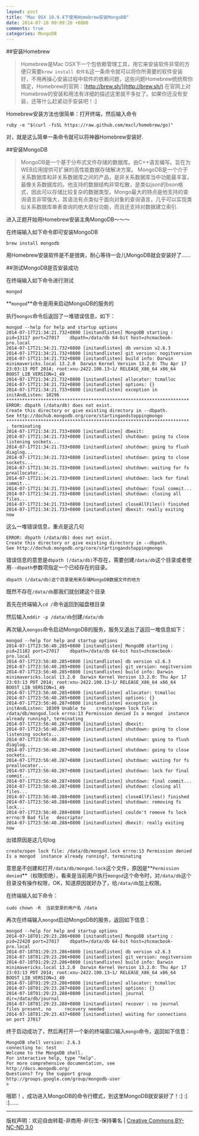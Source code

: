 ```yaml
---
layout: post
title: "Mac OSX 10.9.4下使用Homebrew安装MongoDB"
date: 2014-07-18 00:09:28 +0800
comments: true
categories: MongoDB
---
```


##安装Homebrew

>Homebrew是Mac OSX下一个包依赖管理工具，用它来安装软件非常的方便只需要`brew install 软件名`这一条命令就可以将你所需要的软件安装好，不用再操心安装过程中软件的依赖问题，这些问题Homebrew统统帮你搞定，Homebrew的官网：[http://brew.sh/](http://brew.sh/)  在官网上对Homebrew的安装和用法有详细的描述这里就不多扯了。如果你还没有安装，还等什么赶紧动手安装吧！:]

Homebrew安装方法也很简单：打开终端，然后输入命令

	ruby -e "$(curl -fsSL https://raw.github.com/mxcl/homebrew/go)"

对，就是这么简单一条命令就可以将神器Homebrew安装好.

##安装MongoDB

>MongoDB是一个基于分布式文件存储的数据库。由C++语言编写。旨在为WEB应用提供可扩展的高性能数据存储解决方案。
MongoDB是一个介于关系数据库和非关系数据库之间的产品，是非关系数据库当中功能最丰富，最像关系数据库的。他支持的数据结构非常松散，是类似json的bson格式，因此可以存储比较复杂的数据类型。Mongo最大的特点是他支持的查询语言非常强大，其语法有点类似于面向对象的查询语言，几乎可以实现类似关系数据库单表查询的绝大部分功能，而且还支持对数据建立索引.

进入正题开始用Homebrew安装主角MongoDB～～～

在终端输入如下命令即可安装MongoDB

	brew install mongodb
	
用Homebrew安装软件是不是很爽，耐心等待一会儿MongoDB就会安装好了......

<!--more-->

##测试MongoDB是否安装成功

在终端输入如下命令进行测试

	mongod
	
**`mongod`**命令是用来启动MongoDB的服务的

执行`mongos`命令后返回了一堆错误信息，如下：
	
	mongod --help for help and startup options
	2014-07-17T21:34:21.732+0800 [initandlisten] MongoDB starting : pid=13117 port=27017 	dbpath=/data/db 64-bit host=zhcmacbook-pro.local
	2014-07-17T21:34:21.732+0800 [initandlisten] db version v2.6.3
	2014-07-17T21:34:21.732+0800 [initandlisten] git version: nogitversion
	2014-07-17T21:34:21.732+0800 [initandlisten] build info: Darwin minimavericks.local 13.2.0 	Darwin Kernel Version 13.2.0: Thu Apr 17 23:03:13 PDT 2014; root:xnu-2422.100.13~1/	RELEASE_X86_64 x86_64 BOOST_LIB_VERSION=1_49
	2014-07-17T21:34:21.732+0800 [initandlisten] allocator: tcmalloc
	2014-07-17T21:34:21.732+0800 [initandlisten] options: {}
	2014-07-17T21:34:21.733+0800 [initandlisten] exception in initAndListen: 10296
	*********************************************************************
 	ERROR: dbpath (/data/db) does not exist.
 	Create this directory or give existing directory in --dbpath.
 	See http://dochub.mongodb.org/core/startingandstoppingmongo
	*********************************************************************
	, terminating
	2014-07-17T21:34:21.733+0800 [initandlisten] dbexit:
	2014-07-17T21:34:21.733+0800 [initandlisten] shutdown: going to close listening sockets...
	2014-07-17T21:34:21.733+0800 [initandlisten] shutdown: going to flush diaglog...
	2014-07-17T21:34:21.733+0800 [initandlisten] shutdown: going to close sockets...
	2014-07-17T21:34:21.733+0800 [initandlisten] shutdown: waiting for fs preallocator...
	2014-07-17T21:34:21.733+0800 [initandlisten] shutdown: lock for final commit...
	2014-07-17T21:34:21.733+0800 [initandlisten] shutdown: final commit...
	2014-07-17T21:34:21.733+0800 [initandlisten] shutdown: closing all files...
	2014-07-17T21:34:21.733+0800 [initandlisten] closeAllFiles() finished
	2014-07-17T21:34:21.733+0800 [initandlisten] dbexit: really exiting now

这么一堆错误信息，重点是这几句

 	ERROR: dbpath (/data/db) does not exist.
 	Create this directory or give existing directory in --dbpath.
 	See http://dochub.mongodb.org/core/startingandstoppingmongo
 	
错误信息的意思是`dbpath (/data/db)`不存在，需要创建`/data/db`这个目录或者使用`--dbpath`参数项指定一个已经存在的目录。

	dbpath (/data/db)这个目录是用来存储MongoDB数据文件的地方

既然不存在`/data/db`那我们就创建这个目录

首先在终端输入`cd /`命令返回到磁盘根目录

然后输入`mddir -p /data/db`创建`/data/db`

再次输入`mongos`命令启动MongoDB的服务，服务又退出了返回一堆信息如下：

	mongod --help for help and startup options
	2014-07-17T23:56:40.285+0800 [initandlisten] MongoDB starting : pid=21182 port=27017 	dbpath=/data/db 64-bit host=zhcmacbook-pro.local
	2014-07-17T23:56:40.285+0800 [initandlisten] db version v2.6.3
	2014-07-17T23:56:40.285+0800 [initandlisten] git version: nogitversion
	2014-07-17T23:56:40.285+0800 [initandlisten] build info: Darwin minimavericks.local 13.2.0 	Darwin Kernel Version 13.2.0: Thu Apr 17 23:03:13 PDT 2014; root:xnu-2422.100.13~1/	RELEASE_X86_64 x86_64 BOOST_LIB_VERSION=1_49
	2014-07-17T23:56:40.285+0800 [initandlisten] allocator: tcmalloc
	2014-07-17T23:56:40.285+0800 [initandlisten] options: {}
	2014-07-17T23:56:40.287+0800 [initandlisten] exception in initAndListen: 10309 Unable to 	create/open lock file: /data/db/mongod.lock errno:13 Permission denied Is a mongod 	instance already running?, terminating
	2014-07-17T23:56:40.287+0800 [initandlisten] dbexit:
	2014-07-17T23:56:40.287+0800 [initandlisten] shutdown: going to close listening sockets...
	2014-07-17T23:56:40.287+0800 [initandlisten] shutdown: going to flush diaglog...
	2014-07-17T23:56:40.287+0800 [initandlisten] shutdown: going to close sockets...
	2014-07-17T23:56:40.287+0800 [initandlisten] shutdown: waiting for fs preallocator...
	2014-07-17T23:56:40.287+0800 [initandlisten] shutdown: lock for final commit...
	2014-07-17T23:56:40.287+0800 [initandlisten] shutdown: final commit...
	2014-07-17T23:56:40.287+0800 [initandlisten] shutdown: closing all files...
	2014-07-17T23:56:40.288+0800 [initandlisten] closeAllFiles() finished
	2014-07-17T23:56:40.288+0800 [initandlisten] shutdown: removing fs lock...
	2014-07-17T23:56:40.288+0800 [initandlisten] couldn't remove fs lock errno:9 Bad file 	descriptor
	2014-07-17T23:56:40.288+0800 [initandlisten] dbexit: really exiting now
	
出错原因是这几句log

	create/open lock file: /data/db/mongod.lock errno:13 Permission denied Is a mongod 	instance already running?, terminating
	
意思是不创建和打开`/data/db/mongod.lock`这个文件，原因是**`Permission denied`**（权限拒绝），看来是当前用户执行`mongod`这个命令时，对`/data/db`这个目录没有操作权限，OK，知道原因就好办了，给`/data/db`加上权限。

在终端输入如下命令：

	sudo chown -R  当前登录的用户名 /data
	
再次在终端输入`mongod`启动MongoDB的服务，返回如下信息：

	mongod --help for help and startup options
	2014-07-18T01:29:23.286+0800 [initandlisten] MongoDB starting : pid=22420 port=27017 	dbpath=/data/db 64-bit host=zhcmacbook-pro.local
	2014-07-18T01:29:23.286+0800 [initandlisten] db version v2.6.3
	2014-07-18T01:29:23.286+0800 [initandlisten] git version: nogitversion
	2014-07-18T01:29:23.286+0800 [initandlisten] build info: Darwin minimavericks.local 13.2.0 	Darwin Kernel Version 13.2.0: Thu Apr 17 23:03:13 PDT 2014; root:xnu-2422.100.13~1/	RELEASE_X86_64 x86_64 BOOST_LIB_VERSION=1_49
	2014-07-18T01:29:23.286+0800 [initandlisten] allocator: tcmalloc
	2014-07-18T01:29:23.287+0800 [initandlisten] options: {}
	2014-07-18T01:29:23.288+0800 [initandlisten] journal dir=/data/db/journal
	2014-07-18T01:29:23.288+0800 [initandlisten] recover : no journal files present, no 	recovery needed
	2014-07-18T01:29:23.437+0800 [initandlisten] waiting for connections on port 27017

终于启动成功了，然后再打开一个新的终端窗口输入`mongo`命令，返回如下信息：

	MongoDB shell version: 2.6.3
	connecting to: test
	Welcome to the MongoDB shell.
	For interactive help, type "help".
	For more comprehensive documentation, see
	http://docs.mongodb.org/
	Questions? Try the support group
	http://groups.google.com/group/mongodb-user
	>

哦耶！，成功进入MongoDB的命令行模式，到这里MongoDB就安装好了！:] :] :]......

----
版权声明：欢迎自由转载-非商用-非衍生-保持署名 | [Creative Commons BY-NC-ND 3.0](http://creativecommons.org/licenses/by-nc-nd/3.0/deed.zh)

